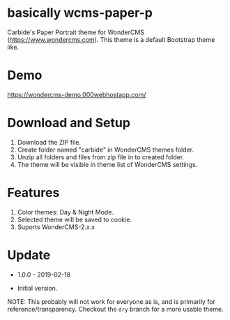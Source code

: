 # basically wcms-paper-p
Carbide's Paper Portrait theme for WonderCMS (https://www.wondercms.com). This theme is a default Bootstrap theme like.

# Demo
https://wondercms-demo.000webhostapp.com/

# Download and Setup
1. Download the ZIP file.
2. Create folder named "carbide" in WonderCMS themes folder.
3. Unzip all folders and files from zip file in to created folder.
4. The theme will be visible in theme list of WonderCMS settings.

# Features
1. Color themes: Day & Night Mode.
2. Selected theme will be saved to cookie.
3. Suports WonderCMS-2.x.x

# Update
* 1.0.0 - 2019-02-18
 - Initial version.
 
NOTE: This probably will not work for everyone as is, and is primarily for reference/transparency.
      Checkout the ```dry``` branch for a more usable theme.
